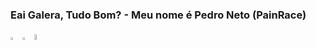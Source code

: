 ### Eai Galera, Tudo Bom? - Meu nome é Pedro Neto (PainRace)


<a href="https://www.instagram.com/pedro.rmn19/"><img width="3%" class="teste" src="https://cdn-icons-png.flaticon.com/512/2111/2111463.png"></a>
<a href="https://www.facebook.com/profile.php?id=100029653882575"><img width="3%" class="teste" src="https://cdn-icons-png.flaticon.com/512/733/733547.png"></a>
<a href="https://www.facebook.com/profile.php?id=100029653882575"><img width="5%" class="teste" src="https://cdn-icons.flaticon.com/png/512/2504/premium/2504727.png?token=exp=1659449508~hmac=26cc305a7528164c9a16ce743c278b08"></a>
